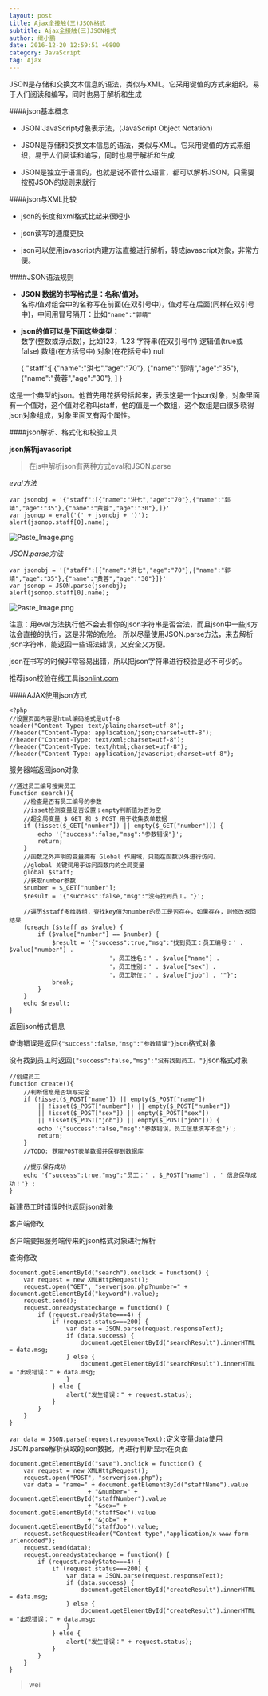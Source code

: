 ```yaml
---
layout: post
title: Ajax全接触(三)JSON格式
subtitle: Ajax全接触(三)JSON格式
author: 继小鹏
date: 2016-12-20 12:59:51 +0800
category: JavaScript
tag: Ajax
---
```

JSON是存储和交换文本信息的语法，类似与XML。它采用键值的方式来组织，易于人们阅读和编写，同时也易于解析和生成


####json基本概念

- JSON:JavaScript对象表示法，(JavaScript Object Notation)

- JSON是存储和交换文本信息的语法，类似与XML。它采用键值的方式来组织，易于人们阅读和编写，同时也易于解析和生成

- JSON是独立于语言的，也就是说不管什么语言，都可以解析JSON，只需要按照JSON的规则来就行

####json与XML比较

- json的长度和xml格式比起来很短小

- json读写的速度更快

- json可以使用javascript内建方法直接进行解析，转成javascript对象，非常方便。


####JSON语法规则

- **JSON 数据的书写格式是：名称/值对。**    
名称/值对组合中的名称写在前面(在双引号中)，值对写在后面(同样在双引号中)，中间用冒号隔开：比如`"name":"郭靖"`

- **json的值可以是下面这些类型：**    
数字(整数或浮点数)，比如123，1.23
字符串(在双引号中)
逻辑值(true或false)
数组(在方括号中)
对象(在花括号中)
null


	{
		"staff":[
			{"name":"洪七","age":"70"},
			{"name":"郭靖","age":"35"},
			{"name":"黄蓉","age":"30"},
		]
	}



这是一个典型的json。他首先用花括号括起来，表示这是一个json对象，对象里面有一个值对，这个值对名称叫staff，他的值是一个数组，这个数组是由很多晓得json对象组成，对象里面又有两个属性。


####json解析、格式化和校验工具




**json解析javascript**



>在js中解析json有两种方式eval和JSON.parse

*eval方法*



	var jsonobj = '{"staff":[{"name":"洪七","age":"70"},{"name":"郭靖","age":"35"},{"name":"黄蓉","age":"30"},]}'
	var jsonop = eval('(' + jsonobj + ')');
	alert(jsonop.staff[0].name);


![Paste_Image.png](http://upload-images.jianshu.io/upload_images/3877962-483a285fec5215a1.png?imageMogr2/auto-orient/strip%7CimageView2/2/w/1240)


*JSON.parse方法*

	var jsonobj = '{"staff":[{"name":"洪七","age":"70"},{"name":"郭靖","age":"35"},{"name":"黄蓉","age":"30"}]}'
	var jsonop = JSON.parse(jsonobj);
	alert(jsonop.staff[0].name);



![Paste_Image.png](http://upload-images.jianshu.io/upload_images/3877962-ed7a6331fe80e4a5.png?imageMogr2/auto-orient/strip%7CimageView2/2/w/1240)



注意：用eval方法执行他不会去看你的json字符串是否合法，而且json中一些js方法会直接的执行，这是非常的危险。 所以尽量使用JSON.parse方法，来去解析json字符串，能返回一些语法错误，又安全又方便。


json在书写的时候非常容易出错，所以把json字符串进行校验是必不可少的。

推荐json校验在线工具[jsonlint.com](http://jsonlint.com/)



####AJAX使用json方式


	<?php
	//设置页面内容是html编码格式是utf-8
	header("Content-Type: text/plain;charset=utf-8"); 
	//header("Content-Type: application/json;charset=utf-8"); 
	//header("Content-Type: text/xml;charset=utf-8"); 
	//header("Content-Type: text/html;charset=utf-8"); 
	//header("Content-Type: application/javascript;charset=utf-8"); 


服务器端返回json对象

	//通过员工编号搜索员工
	function search(){
		//检查是否有员工编号的参数
		//isset检测变量是否设置；empty判断值为否为空
		//超全局变量 $_GET 和 $_POST 用于收集表单数据
		if (!isset($_GET["number"]) || empty($_GET["number"])) {
			echo '{"success":false,"msg":"参数错误"}';
			return;
		}
		//函数之外声明的变量拥有 Global 作用域，只能在函数以外进行访问。
		//global 关键词用于访问函数内的全局变量
		global $staff;
		//获取number参数
		$number = $_GET["number"];
		$result = '{"success":false,"msg":"没有找到员工。"}';
		
		//遍历$staff多维数组，查找key值为number的员工是否存在，如果存在，则修改返回结果
		foreach ($staff as $value) {
			if ($value["number"] == $number) {
				$result = '{"success":true,"msg":"找到员工：员工编号：' . $value["number"] . 
								'，员工姓名：' . $value["name"] . 
								'，员工性别：' . $value["sex"] . 
								'，员工职位：' . $value["job"] . '"}';
				break;
			}
		}
	    echo $result;
	}


返回json格式信息

查询错误是返回`{"success":false,"msg":"参数错误"}`json格式对象


没有找到员工时返回`{"success":false,"msg":"没有找到员工。"}`json格式对象


	//创建员工
	function create(){
		//判断信息是否填写完全
		if (!isset($_POST["name"]) || empty($_POST["name"])
			|| !isset($_POST["number"]) || empty($_POST["number"])
			|| !isset($_POST["sex"]) || empty($_POST["sex"])
			|| !isset($_POST["job"]) || empty($_POST["job"])) {
			echo '{"success":false,"msg":"参数错误，员工信息填写不全"}';
			return;
		}
		//TODO: 获取POST表单数据并保存到数据库
		
		//提示保存成功
		echo '{"success":true,"msg":"员工：' . $_POST["name"] . ' 信息保存成功！"}';
	}

新建员工时错误时也返回json对象


客户端修改

客户端要把服务端传来的json格式对象进行解析

查询修改

	document.getElementById("search").onclick = function() { 
		var request = new XMLHttpRequest();
		request.open("GET", "serverjson.php?number=" + document.getElementById("keyword").value);
		request.send();
		request.onreadystatechange = function() {
			if (request.readyState===4) {
				if (request.status===200) { 
					var data = JSON.parse(request.responseText);
					if (data.success) { 
						document.getElementById("searchResult").innerHTML = data.msg;
					} else {
						document.getElementById("searchResult").innerHTML = "出现错误：" + data.msg;
					}
				} else {
					alert("发生错误：" + request.status);
				}
			} 
		}
	}


`var data = JSON.parse(request.responseText);`定义变量data使用JSON.parse解析获取的json数据。再进行判断显示在页面

	document.getElementById("save").onclick = function() { 
		var request = new XMLHttpRequest();
		request.open("POST", "serverjson.php");
		var data = "name=" + document.getElementById("staffName").value 
		                  + "&number=" + document.getElementById("staffNumber").value 
		                  + "&sex=" + document.getElementById("staffSex").value 
		                  + "&job=" + document.getElementById("staffJob").value;
		request.setRequestHeader("Content-type","application/x-www-form-urlencoded");
		request.send(data);
		request.onreadystatechange = function() {
			if (request.readyState===4) {
				if (request.status===200) { 
					var data = JSON.parse(request.responseText);
					if (data.success) { 
						document.getElementById("createResult").innerHTML = data.msg;
					} else {
						document.getElementById("createResult").innerHTML = "出现错误：" + data.msg;
					}
				} else {
					alert("发生错误：" + request.status);
				}
			} 
		}
	}













>wei